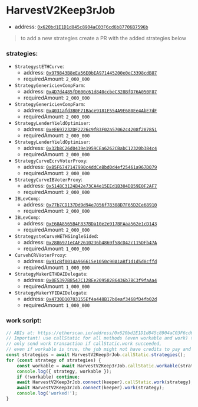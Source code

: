 # HarvestV2Keep3rJob

- address: [`0x620bd1E1D1d845c8904aC03F6cd6b87706B7596b`](https://etherscan.io/address/0x620bd1E1D1d845c8904aC03F6cd6b87706B7596b#code)

> to add a new strategies create a PR with the added strategies below

### strategies:


- `StrategystETHCurve`:
    - address: [`0x979843B8eEa56E0bEA971445200e0eC3398cdB87`](https://etherscan.io/address/0x979843B8eEa56E0bEA971445200e0eC3398cdB87#code)
    - requiredAmount: `2_000_000`
- `StrategyGenericLevCompFarm`:
    - address: [`0x4D7d4485fD600c61d840ccbeC328BfD76A050F87`](https://etherscan.io/address/0x4D7d4485fD600c61d840ccbeC328BfD76A050F87#code)
    - requiredAmount: `2_000_000`
- `StrategyGenericLevCompFarm`:
    - address: [`0x4031afd3B0F71Bace9181E554A9E680Ee4AbE7dF`](https://etherscan.io/address/0x4031afd3B0F71Bace9181E554A9E680Ee4AbE7dF#code)
    - requiredAmount: `2_000_000`
- `StrategyLenderYieldOptimiser`:
    - address: [`0xeE697232DF2226c9fB3F02a57062c4208f287851`](https://etherscan.io/address/0xeE697232DF2226c9fB3F02a57062c4208f287851#code)
    - requiredAmount: `2_000_000`
- `StrategyLenderYieldOptimiser`:
    - address: [`0x32b8C26d0439e1959CEa6262CBabC12320b384c4`](https://etherscan.io/address/0x32b8C26d0439e1959CEa6262CBabC12320b384c4#code)
    - requiredAmount: `2_000_000`
- `StrategyCurveEcrvVoterProxy`:
    - address: [`0xB5F6747147990c4ddCeBbd0d4ef25461a967D079`](https://etherscan.io/address/0xB5F6747147990c4ddCeBbd0d4ef25461a967D079#code)
    - requiredAmount: `2_000_000`
- `StrategyCurveIBVoterProxy`:
    - address: [`0x5148C3124B42e73CA4e15EEd1B304DB59E0F2AF7`](https://etherscan.io/address/0x5148C3124B42e73CA4e15EEd1B304DB59E0F2AF7#code)
    - requiredAmount: `2_000_000`
- `IBLevComp`:
    - address: [`0x77b7CD137Dd9d94e7056f78308D7F65D2Ce68910`](https://etherscan.io/address/0x77b7CD137Dd9d94e7056f78308D7F65D2Ce68910#code)
    - requiredAmount: `2_000_000`
- `IBLevComp`:
    - address: [`0xE68A8565B4F837BDa10e2e917BFAaa562e1cD143`](https://etherscan.io/address/0xE68A8565B4F837BDa10e2e917BFAaa562e1cD143#code)
    - requiredAmount: `2_000_000`
- `StrategysteCurveWETHSingleSided`:
    - address: [`0x2886971eCAF2610236b4869f58cD42c115DFb47A`](https://etherscan.io/address/0x2886971eCAF2610236b4869f58cD42c115DFb47A#code)
    - requiredAmount: `1_000_000`
- `CurvehCRVVoterProxy`:
    - address: [`0x91cBf0014a966615e1050c90A1aBf1d1d5d8cffd`](https://etherscan.io/address/0x91cBf0014a966615e1050c90A1aBf1d1d5d8cffd#code)
    - requiredAmount: `1_000_000`
- `StrategyMakerETHDAIDelegate`:
    - address: [`0x0E5397B8547C128Ee20958286436b7BC3f9faAa4`](https://etherscan.io/address/0x0E5397B8547C128Ee20958286436b7BC3f9faAa4#code)
    - requiredAmount: `1_000_000`
- `StrategyMakerYFIDAIDelegate`:
    - address: [`0x4730D10703155Ef4a448B17b0eaf3468fD4fb02d`](https://etherscan.io/address/0x4730D10703155Ef4a448B17b0eaf3468fD4fb02d#code)
    - requiredAmount: `1_000_000`


### work script:

```ts
// ABIs at: https://etherscan.io/address/0x620bd1E1D1d845c8904aC03F6cd6b87706B7596b#code
// Important! use callStatic for all methods (even workable and work) to avoid spending gas
// only send work transaction if callStatic.work succeeded,
// even if workable is true, the job might not have credits to pay and the work tx will revert
const strategies = await HarvestV2Keep3rJob.callStatic.strategies();
for (const strategy of strategies) {
    const workable = await HarvestV2Keep3rJob.callStatic.workable(strategy);
    console.log({ strategy, workable });
    if (!workable) continue;
    await HarvestV2Keep3rJob.connect(keeper).callStatic.work(strategy);
    await HarvestV2Keep3rJob.connect(keeper).work(strategy);
    console.log('worked!');
}
```
